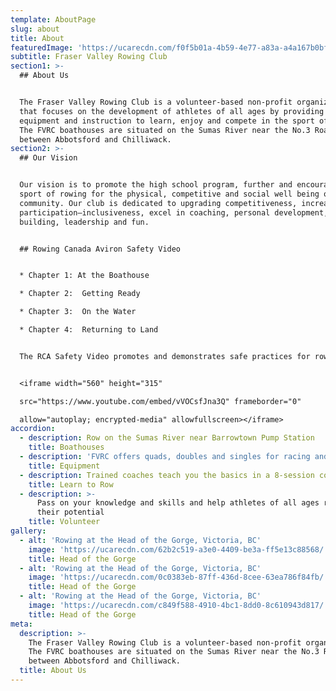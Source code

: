 ```yaml
---
template: AboutPage
slug: about
title: About
featuredImage: 'https://ucarecdn.com/f0f5b01a-4b59-4e77-a83a-a4a167b0bf8f/'
subtitle: Fraser Valley Rowing Club
section1: >-
  ## About Us


  The Fraser Valley Rowing Club is a volunteer-based non-profit organization
  that focuses on the development of athletes of all ages by providing the
  equipment and instruction to learn, enjoy and compete in the sport of rowing.
  The FVRC boathouses are situated on the Sumas River near the No.3 Road exit
  between Abbotsford and Chilliwack.
section2: >-
  ## Our Vision


  Our vision is to promote the high school program, further and encourage the
  sport of rowing for the physical, competitive and social well being of the
  community. Our club is dedicated to upgrading competitiveness, increase
  participation—inclusiveness, excel in coaching, personal development, team
  building, leadership and fun.


  ## Rowing Canada Aviron Safety Video


  * Chapter 1: At the Boathouse

  * Chapter 2:  Getting Ready

  * Chapter 3:  On the Water

  * Chapter 4:  Returning to Land


  The RCA Safety Video promotes and demonstrates safe practices for rowers.


  <iframe width="560" height="315"

  src="https://www.youtube.com/embed/vVOCsfJna3Q" frameborder="0"

  allow="autoplay; encrypted-media" allowfullscreen></iframe>
accordion:
  - description: Row on the Sumas River near Barrowtown Pump Station
    title: Boathouses
  - description: 'FVRC offers quads, doubles and singles for racing and recreation'
    title: Equipment
  - description: Trained coaches teach you the basics in a 8-session course
    title: Learn to Row
  - description: >-
      Pass on your knowledge and skills and help athletes of all ages reach
      their potential
    title: Volunteer
gallery:
  - alt: 'Rowing at the Head of the Gorge, Victoria, BC'
    image: 'https://ucarecdn.com/62b2c519-a3e0-4409-be3a-ff5e13c88568/'
    title: Head of the Gorge
  - alt: 'Rowing at the Head of the Gorge, Victoria, BC'
    image: 'https://ucarecdn.com/0c0383eb-87ff-436d-8cee-63ea786f84fb/'
    title: Head of the Gorge
  - alt: 'Rowing at the Head of the Gorge, Victoria, BC'
    image: 'https://ucarecdn.com/c849f588-4910-4bc1-8dd0-8c610943d817/'
    title: Head of the Gorge
meta:
  description: >-
    The Fraser Valley Rowing Club is a volunteer-based non-profit organization.
    The FVRC boathouses are situated on the Sumas River near the No.3 Road exit
    between Abbotsford and Chilliwack.
  title: About Us
---
```



